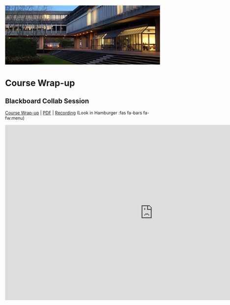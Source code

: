 ![SFU](images/1406322240943.jpg ':class=banner-image')

# Course Wrap-up

## Blackboard Collab Session
[Course Wrap-up](https://docs.google.com/presentation/d/e/2PACX-1vSrMQJp-Zai45gl2ge2IBUO3C0_8FuA9Y5pDDIcjfQq3povdFib1zkBC1PGlpepWZxmRpamDn93gbj1/pub?start=false&loop=false&delayms=3000) | [PDF](https://canvas.sfu.ca/courses/67116/files/folder/Downloads/Slides%20PDFs/Mini-Lectures%20and%20Activities/Week-13) | [Recording](https://canvas.sfu.ca/courses/67116/external_tools/3544) (Look in Hamburger :fas fa-bars fa-fw:menu)

<div class="video-container-16by9"><iframe src="https://docs.google.com/presentation/d/e/2PACX-1vSrMQJp-Zai45gl2ge2IBUO3C0_8FuA9Y5pDDIcjfQq3povdFib1zkBC1PGlpepWZxmRpamDn93gbj1/embed?start=false&loop=false&delayms=3000" frameborder="0" width="960" height="569" allowfullscreen="true" mozallowfullscreen="true" webkitallowfullscreen="true"></iframe></div>
